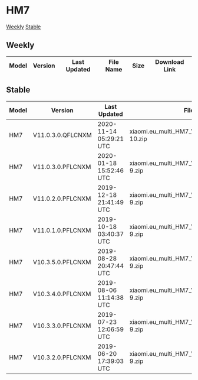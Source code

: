 # HM7
[Weekly](#Weekly)  [Stable](#Stable)
## Weekly
| Model | Version | Last Updated | File Name | Size | Download Link |
| ---- | ---- | ---- | ---- | ---- | ---- |
## Stable
| Model | Version | Last Updated | File Name | Size | Download Link |
| ---- | ---- | ---- | ---- | ---- | ---- |
| HM7 | V11.0.3.0.QFLCNXM | 2020-11-14 05:29:21 UTC | xiaomi.eu_multi_HM7_V11.0.3.0.QFLCNXM_v11-10.zip | 1.8 GB | [SourceForge](https://sourceforge.net/projects/xiaomi-eu-multilang-miui-roms/files/xiaomi.eu/MIUI-STABLE-RELEASES/MIUIv11/xiaomi.eu_multi_HM7_V11.0.3.0.QFLCNXM_v11-10.zip/download) |
| HM7 | V11.0.3.0.PFLCNXM | 2020-01-18 15:52:46 UTC | xiaomi.eu_multi_HM7_V11.0.3.0.PFLCNXM_v11-9.zip | 1.5 GB | [SourceForge](https://sourceforge.net/projects/xiaomi-eu-multilang-miui-roms/files/xiaomi.eu/MIUI-STABLE-RELEASES/MIUIv11/xiaomi.eu_multi_HM7_V11.0.3.0.PFLCNXM_v11-9.zip/download) |
| HM7 | V11.0.2.0.PFLCNXM | 2019-12-18 21:41:49 UTC | xiaomi.eu_multi_HM7_V11.0.2.0.PFLCNXM_v11-9.zip | 1.5 GB | [SourceForge](https://sourceforge.net/projects/xiaomi-eu-multilang-miui-roms/files/xiaomi.eu/MIUI-STABLE-RELEASES/MIUIv11/xiaomi.eu_multi_HM7_V11.0.2.0.PFLCNXM_v11-9.zip/download) |
| HM7 | V11.0.1.0.PFLCNXM | 2019-10-18 03:40:37 UTC | xiaomi.eu_multi_HM7_V11.0.1.0.PFLCNXM_v11-9.zip | 1.5 GB | [SourceForge](https://sourceforge.net/projects/xiaomi-eu-multilang-miui-roms/files/xiaomi.eu/MIUI-STABLE-RELEASES/MIUIv11/xiaomi.eu_multi_HM7_V11.0.1.0.PFLCNXM_v11-9.zip/download) |
| HM7 | V10.3.5.0.PFLCNXM | 2019-08-28 20:47:44 UTC | xiaomi.eu_multi_HM7_V10.3.5.0.PFLCNXM_v10-9.zip | 1.4 GB | [SourceForge](https://sourceforge.net/projects/xiaomi-eu-multilang-miui-roms/files/xiaomi.eu/MIUI-STABLE-RELEASES/MIUIv10/xiaomi.eu_multi_HM7_V10.3.5.0.PFLCNXM_v10-9.zip/download) |
| HM7 | V10.3.4.0.PFLCNXM | 2019-08-06 11:14:38 UTC | xiaomi.eu_multi_HM7_V10.3.4.0.PFLCNXM_v10-9.zip | 1.5 GB | [SourceForge](https://sourceforge.net/projects/xiaomi-eu-multilang-miui-roms/files/xiaomi.eu/MIUI-STABLE-RELEASES/MIUIv10/xiaomi.eu_multi_HM7_V10.3.4.0.PFLCNXM_v10-9.zip/download) |
| HM7 | V10.3.3.0.PFLCNXM | 2019-07-23 12:06:59 UTC | xiaomi.eu_multi_HM7_V10.3.3.0.PFLCNXM_v10-9.zip | 1.5 GB | [SourceForge](https://sourceforge.net/projects/xiaomi-eu-multilang-miui-roms/files/xiaomi.eu/MIUI-STABLE-RELEASES/MIUIv10/xiaomi.eu_multi_HM7_V10.3.3.0.PFLCNXM_v10-9.zip/download) |
| HM7 | V10.3.2.0.PFLCNXM | 2019-06-20 17:39:03 UTC | xiaomi.eu_multi_HM7_V10.3.2.0.PFLCNXM_v10-9.zip | 1.5 GB | [SourceForge](https://sourceforge.net/projects/xiaomi-eu-multilang-miui-roms/files/xiaomi.eu/MIUI-STABLE-RELEASES/MIUIv10/xiaomi.eu_multi_HM7_V10.3.2.0.PFLCNXM_v10-9.zip/download) |
